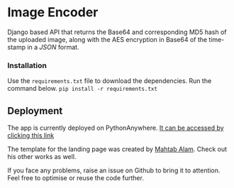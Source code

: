 # Image Encoder
Django based API that returns the Base64 and corresponding MD5 hash of the uploaded image, along with the AES encryption in Base64 of the time-stamp in a *JSON* format.

### Installation

Use the `requirements.txt` file to download the dependencies.
Run the command below.
`pip install -r requirements.txt`

## Deployment
The app is currently deployed on PythonAnywhere. [It can be accessed by clicking this link](http://wicardobeth.pythonanywhere.com/)

The template for the landing page was created by [Mahtab Alam](https://codepen.io/mahtab-alam). Check out his other works as well.

If you face any problems, raise an issue on Github to bring it to attention. Feel free to optimise or reuse the code further.